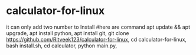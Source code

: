 # calculator-for-linux
it can only add two number
to Install 
#here are command 
apt update && apt upgrade,
apt install python,
apt install git,
git clone https://github.com/Ritveek123/calculator-for-linux,
cd calculator-for-linux,
bash install.sh,
cd calculator,
python main.py,
